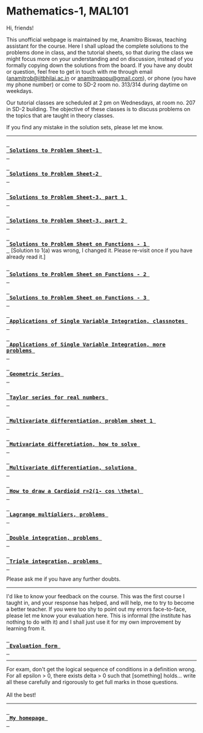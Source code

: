 # Mathematics-1, MAL101

Hi, friends!

This unofficial webpage is maintained by me, Anamitro Biswas, teaching assistant for the course. Here I shall upload the complete solutions to the problems done in class, and the tutorial sheets, so that during the class we might focus more on your understanding and on discussion, instead of you formally copying down the solutions from the board. If you have any doubt or question, feel free to get in touch with me through email (anamitrob@iitbhilai.ac.in or anamitroappu@gmail.com), or phone (you have my phone number) or come to SD-2 room no. 313/314 during daytime on weekdays.

Our tutorial classes are scheduled at 2 pm on Wednesdays, at room no. 207 in SD-2 building. The objective of these classes is to discuss problems on the topics that are taught in theory classes.

If you find any mistake in the solution sets, please let me know.

___

[<kbd> <br> **Solutions to Problem Sheet-1** <br> </kbd>](files/notes/iitbhilai/math1/set1soln.pdf)

[<kbd> <br> **Solutions to Problem Sheet-2** <br> </kbd>](files/notes/iitbhilai/math1/set2soln.pdf)

[<kbd> <br> **Solutions to Problem Sheet-3, part 1** <br> </kbd>](files/notes/iitbhilai/math1/set3soln1.pdf)

[<kbd> <br> **Solutions to Problem Sheet-3, part 2** <br> </kbd>](files/notes/iitbhilai/math1/set3soln2.pdf)

[<kbd> <br> **Solutions to Problem Sheet on Functions - 1** <br> </kbd>](files/notes/iitbhilai/math1/set4soln1.pdf) [Solution to 1(a) was wrong, I changed it. Please re-visit once if you have already read it.]

[<kbd> <br> **Solutions to Problem Sheet on Functions - 2** <br> </kbd>](files/notes/iitbhilai/math1/set4soln2.pdf)

[<kbd> <br> **Solutions to Problem Sheet on Functions - 3** <br> </kbd>](files/notes/iitbhilai/math1/set4soln3-7.pdf)

[<kbd> <br> **Applications of Single Variable Integration, classnotes** <br> </kbd>](files/notes/iitbhilai/math1/applications_of_single_variable_integration_classnotes.pdf)

[<kbd> <br> **Applications of Single Variable Integration, more problems** <br> </kbd>](files/notes/iitbhilai/math1/intgrn_prob.pdf)

[<kbd> <br> **Geometric Series** <br> </kbd>](files/notes/iitbhilai/math1/gpseries.pdf)

[<kbd> <br> **Taylor series for real numbers** <br> </kbd>](files/notes/iitbhilai/math1/Taylor_series_real_250614_173152.pdf)

[<kbd> <br> **Multivariate differentiation, problem sheet 1** <br> </kbd>](files/notes/iitbhilai/math1/problem_sheet_multivariate_differentiation.pdf)

[<kbd> <br> **Mutivariate differetiation, how to solve** <br> </kbd>](files/notes/iitbhilai/math1/multivariate_soln0.pdf)

[<kbd> <br> **Multivariate differentiation, solutiona** <br> </kbd>](files/notes/iitbhilai/math1/multivariate_soln.pdf)

[<kbd> <br> **How to draw a Cardioid r=2(1- cos \theta)** <br> </kbd>](https://youtu.be/2kpfTN1Eo9Y?si=S2vjbkSRFNk4BMEn)

[<kbd> <br> **Lagrange multipliers, problems** <br> </kbd>](files/notes/iitbhilai/math1/lagrange-m.pdf)

[<kbd> <br> **Double integration, problems** <br> </kbd>](files/notes/iitbhilai/math1/double.pdf)

[<kbd> <br> **Triple integration, problems** <br> </kbd>](files/notes/iitbhilai/math1/triple.pdf)

Please ask me if you have any further doubts.

___

I'd like to know your feedback on the course. This was the first course I taught in, and your response has helped, and will help, me to try to become a better teacher. If you were too shy to point out my errors face-to-face, please let me know your evaluation here. This is informal (the institute has nothing to do with it) and I shall just use it for my own improvement by learning from it.

[<kbd> <br> **Evaluation form** <br> </kbd>](https://forms.gle/dtmMCwfPS7W6cT8V8)

___

For exam, don't get the logical sequence of conditions in a definition wrong. For all epsilon > 0, there exists delta > 0 such that [something] holds... write all these carefully and rigorously to get full marks in those questions.
<br><br>
All the best!
___

[<kbd> <br> **My homepage** <br> </kbd>](https://anamitro.github.io)
